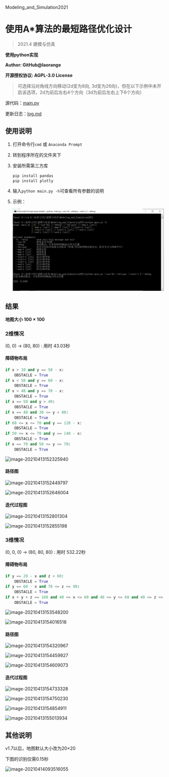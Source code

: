 Modeling_and_Simulation2021

# 使用A*算法的最短路径优化设计

> 2021.4 建模与仿真

**使用python实现**

**Author: GitHub@laorange**

**开源授权协议: AGPL-3.0 License**

> 可选择沿对角线方向移动(2d变为8向, 3d变为26向)，但在以下示例中未开启该选项，2d为前后左右4个方向（3d为前后左右上下6个方向）

源代码：[main.py](/laorange/Modeling_and_Simulation2021/blob/main/main.py)

更新日志：[log.md](/laorange/Modeling_and_Simulation2021/blob/main/log.md)

## 使用说明

1. 打开命令行``cmd`` 或 ``Anaconda Prompt``

2. 转到程序所在的文件夹下

3. 安装所需第三方库

   ```
   pip install pandas
   pip install plotly
   ```

4. 输入``python main.py -h``可查看所有参数的说明

5. 示例：

   ![image-20210414095631207](README_image/image-20210414095631207.png)

## 结果

**地图大小 100 × 100**

### 2维情况

(0, 0) → (80, 80) : 用时 43.03秒

#### 障碍物布局

```python
if x > 10 and y == 50 - x:
    OBSTACLE = True
if x < 50 and y == 60 - x:
    OBSTACLE = True
if x > 40 and y == 70 - x:
    OBSTACLE = True
if x == 50 and y > 40:
    OBSTACLE = True
if x == 40 and 30 <= y < 80:
    OBSTACLE = True
if 60 <= x <= 70 and y == 120 - x:
    OBSTACLE = True
if 50 <= x <= 70 and y == 140 - x:
    OBSTACLE = True
if x == 70 and 50 <= y <= 70:
    OBSTACLE = True
```

![image-20210413152325940](https://gitee.com/laorange/Modeling_and_Simulation2021/raw/main/README_image/image-20210413152325940.png)

#### 路径图

![image-20210413152449797](https://gitee.com/laorange/Modeling_and_Simulation2021/raw/main/README_image/image-20210413152449797.png)

![image-20210413152646004](https://gitee.com/laorange/Modeling_and_Simulation2021/raw/main/README_image/image-20210413152646004.png)

#### 迭代过程图

![image-20210413152801304](https://gitee.com/laorange/Modeling_and_Simulation2021/raw/main/README_image/image-20210413152801304.png)

![image-20210413152855198](https://gitee.com/laorange/Modeling_and_Simulation2021/raw/main/README_image/image-20210413152855198.png)

### 3维情况

(0, 0, 0) → (80, 80, 80) : 用时 532.22秒

#### 障碍物布局

```python
if y == 20 - x and z < 60:
    OBSTACLE = True
if y == 60 - x and 70 <= z <= 90:
    OBSTACLE = True
if x + y + z == 160 and 40 <= x <= 60 and 40 <= y <= 60 and 40 <= z <= 80:
    OBSTACLE = True
```

![image-20210413153548200](https://gitee.com/laorange/Modeling_and_Simulation2021/raw/main/README_image/image-20210413153548200.png)

![image-20210413154016518](https://gitee.com/laorange/Modeling_and_Simulation2021/raw/main/README_image/image-20210413154016518.png)

#### 路径图

![image-20210413154320967](https://gitee.com/laorange/Modeling_and_Simulation2021/raw/main/README_image/image-20210413154320967.png)

![image-20210413154459927](https://gitee.com/laorange/Modeling_and_Simulation2021/raw/main/README_image/image-20210413154459927.png)

![image-20210413154609073](https://gitee.com/laorange/Modeling_and_Simulation2021/raw/main/README_image/image-20210413154609073.png)

#### 迭代过程图

![image-20210413154733328](https://gitee.com/laorange/Modeling_and_Simulation2021/raw/main/README_image/image-20210413154733328.png)

![image-20210413154750230](https://gitee.com/laorange/Modeling_and_Simulation2021/raw/main/README_image/image-20210413154750230.png)

![image-20210413154854911](https://gitee.com/laorange/Modeling_and_Simulation2021/raw/main/README_image/image-20210413154854911.png)

![image-20210413155013934](https://gitee.com/laorange/Modeling_and_Simulation2021/raw/main/README_image/image-20210413155013934.png)

## 其他说明

v1.7以后，地图默认大小改为20×20

下图的识别仅需0.15秒

![image-20210414093516055](https://gitee.com/laorange/Modeling_and_Simulation2021/raw/main/README_image/image-20210414093516055.png)